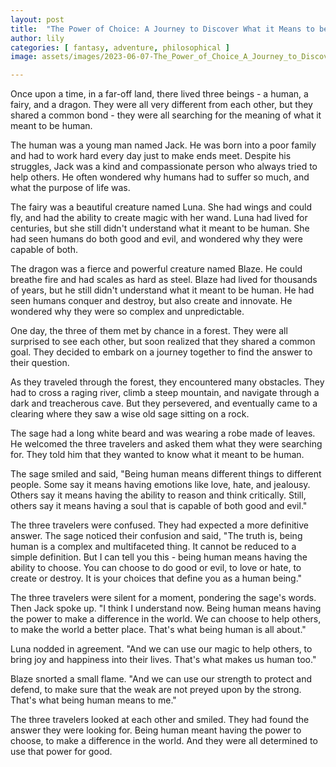 ```yaml
---
layout: post
title:  "The Power of Choice: A Journey to Discover What it Means to be Human"
author: lily
categories: [ fantasy, adventure, philosophical ]
image: assets/images/2023-06-07-The_Power_of_Choice_A_Journey_to_Discover_What_it_Means_to_be_Human.png

---
```

Once upon a time, in a far-off land, there lived three beings - a human, a fairy, and a dragon. They were all very different from each other, but they shared a common bond - they were all searching for the meaning of what it meant to be human.

The human was a young man named Jack. He was born into a poor family and had to work hard every day just to make ends meet. Despite his struggles, Jack was a kind and compassionate person who always tried to help others. He often wondered why humans had to suffer so much, and what the purpose of life was.

The fairy was a beautiful creature named Luna. She had wings and could fly, and had the ability to create magic with her wand. Luna had lived for centuries, but she still didn't understand what it meant to be human. She had seen humans do both good and evil, and wondered why they were capable of both.

The dragon was a fierce and powerful creature named Blaze. He could breathe fire and had scales as hard as steel. Blaze had lived for thousands of years, but he still didn't understand what it meant to be human. He had seen humans conquer and destroy, but also create and innovate. He wondered why they were so complex and unpredictable.

One day, the three of them met by chance in a forest. They were all surprised to see each other, but soon realized that they shared a common goal. They decided to embark on a journey together to find the answer to their question.

As they traveled through the forest, they encountered many obstacles. They had to cross a raging river, climb a steep mountain, and navigate through a dark and treacherous cave. But they persevered, and eventually came to a clearing where they saw a wise old sage sitting on a rock.

The sage had a long white beard and was wearing a robe made of leaves. He welcomed the three travelers and asked them what they were searching for. They told him that they wanted to know what it meant to be human.

The sage smiled and said, "Being human means different things to different people. Some say it means having emotions like love, hate, and jealousy. Others say it means having the ability to reason and think critically. Still, others say it means having a soul that is capable of both good and evil."

The three travelers were confused. They had expected a more definitive answer. The sage noticed their confusion and said, "The truth is, being human is a complex and multifaceted thing. It cannot be reduced to a simple definition. But I can tell you this - being human means having the ability to choose. You can choose to do good or evil, to love or hate, to create or destroy. It is your choices that define you as a human being."

The three travelers were silent for a moment, pondering the sage's words. Then Jack spoke up. "I think I understand now. Being human means having the power to make a difference in the world. We can choose to help others, to make the world a better place. That's what being human is all about."

Luna nodded in agreement. "And we can use our magic to help others, to bring joy and happiness into their lives. That's what makes us human too."

Blaze snorted a small flame. "And we can use our strength to protect and defend, to make sure that the weak are not preyed upon by the strong. That's what being human means to me."

The three travelers looked at each other and smiled. They had found the answer they were looking for. Being human meant having the power to choose, to make a difference in the world. And they were all determined to use that power for good.